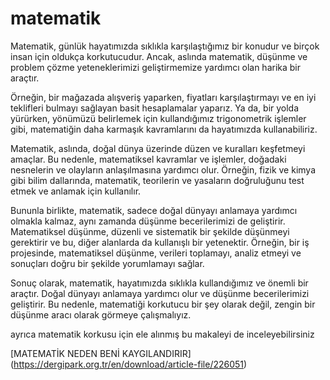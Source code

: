# matematik

Matematik, günlük hayatımızda sıklıkla karşılaştığımız bir konudur ve birçok insan için oldukça korkutucudur. Ancak, aslında matematik, düşünme ve problem çözme yeteneklerimizi geliştirmemize yardımcı olan harika bir araçtır.

Örneğin, bir mağazada alışveriş yaparken, fiyatları karşılaştırmayı ve en iyi teklifleri bulmayı sağlayan basit hesaplamalar yaparız. Ya da, bir yolda yürürken, yönümüzü belirlemek için kullandığımız trigonometrik işlemler gibi, matematiğin daha karmaşık kavramlarını da hayatımızda kullanabiliriz.

Matematik, aslında, doğal dünya üzerinde düzen ve kuralları keşfetmeyi amaçlar. Bu nedenle, matematiksel kavramlar ve işlemler, doğadaki nesnelerin ve olayların anlaşılmasına yardımcı olur. Örneğin, fizik ve kimya gibi bilim dallarında, matematik, teorilerin ve yasaların doğruluğunu test etmek ve anlamak için kullanılır.

Bununla birlikte, matematik, sadece doğal dünyayı anlamaya yardımcı olmakla kalmaz, aynı zamanda düşünme becerilerimizi de geliştirir. Matematiksel düşünme, düzenli ve sistematik bir şekilde düşünmeyi gerektirir ve bu, diğer alanlarda da kullanışlı bir yetenektir. Örneğin, bir iş projesinde, matematiksel düşünme, verileri toplamayı, analiz etmeyi ve sonuçları doğru bir şekilde yorumlamayı sağlar.

Sonuç olarak, matematik, hayatımızda sıklıkla kullandığımız ve önemli bir araçtır. Doğal dünyayı anlamaya yardımcı olur ve düşünme becerilerimizi geliştirir. Bu nedenle, matematiği korkutucu bir şey olarak değil, zengin bir düşünme aracı olarak görmeye çalışmalıyız.

ayrıca matematik korkusu için ele alınmış bu makaleyi de inceleyebilirsiniz 

[MATEMATİK NEDEN BENİ KAYGILANDIRIR] (https://dergipark.org.tr/en/download/article-file/226051) 
